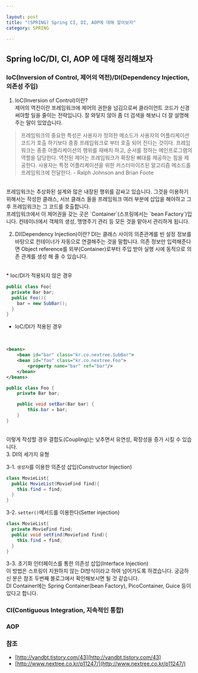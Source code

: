 ```yaml
---

layout: post
title: "(SPRING) Spring CI, DI, AOP에 대해 알아보자"
category: SPRING 

---
```


## Spring IoC/DI, CI, AOP 에 대해 정리해보자

### IoC(Inversion of Control, 제어의 역전)/DI(Dependency Injection, 의존성 주입)

1. IoC(Inversion of Control)이란?<br>
제어의 역전이란 프레임워크에 제어의 권한을 넘김으로써 클라이언트 코드가 신경써야할 일을 줄이는 전략입니다.
잘 와닿지 않아 좀 더 검색을 해보니 더 잘 설명해주는 말이 있었습니다.

> 프레임워크의 중요한 특성은 사용자가 정의한 메소드가 사용자의 어플리케이션 코드가 호출 하기보다 종종 프레임워크로 부터 호출 되어 진다는 것이다.  프레임워크는 종종 어플리케이션의 행위를 재배치 하고, 순서를 정하는 메인프로그램의 역할을 담당한다. 역전된 제어는 프레임워크가 확장된 뼈대를 제공하는 힘을 제공한다. 사용자는 특정 어플리케이션을 위한 커스터마이즈된 알고리즘 메소드를 프레임워크에 전달한다.  - Ralph Johnson and Brian Foote 

<br>
프레임워크는 추상화된 설계와 많은 내장된 행위를 감싸고 있습니다. 그것을 이용하기 위해서는 작성한 클래스, 서브 클래스 들을 프레임워크 여러 부분에 삽입을 해야하고 그 후 프레임워크는 그 코드를 호출합니다.

<br>
프레임워크에서 이 제어권을 갖는 곳은 `Container`(스프링에서는 `bean Factory`)입니다. 컨테이너에서 객체의 생성, 맹명주기 관리 등 모든 것을 맡아서 관리하게 됩니다.

2. DI(Dependency Injection)이란?
DI는 클래스 사이의 의존관계를 빈 설정 정보를 바탕으로 컨테이너가 자동으로 연결해주는 것을 말합니다. 
의존 정보만 입력해준다면 Object reference를 외부(Container)로부터 주입 받아 실행 시에 동적으로 의존 관계를 생성 해 줄 수 있습니다.
<br>
* Ioc/DI가 적용되지 않은 경우<br>

```java
public class Foo{
  private Bar bar;
  public Foo(){
    bar = new SubBar();
  }
}
```

* IoC/DI가 적용된 경우
<br>

```xml
<beans>  
    <bean id="bar" class="kr.co.nextree.SubBar">
    <bean id="foo" class="kr.co.nextree.Foo">
        <property name="bar" ref="bar"/>
    </bean>
</beans>  
```

```java
public class Foo {  
    private Bar bar;

    public void setBar(Bar bar) {
        this.bar = bar;
    }
}
```

<br>
이렇게 작성할 경우 결합도(Coupling)는 낮추면서 유연성, 확장성을 증가 시킬 수 있습니다.
<br>
3. DI의 세가지 유형

3-1. `생성자`를 이용한 의존성 삽입(Constructor Injection)<br>
```java
class MovieList{
  public MovieList(MovieFind find){
    this.find = find;
  }
}
```

3-2. `setter()`메서드를 이용한다(Setter injection)<br>
```java
class MovieList{
  private MovieFind find;
  public void setFind(Moviefind find){
    this.find = find;
  }
}
```

3-3. 초기화 인터페이스를 통한 의존성 삽입(Interface Injection)<br>
이 방법은 스프링이 지원하지 않는 DI방식이라고 하여 넘어가도록 하겠습니다. 궁금하신 분은 참조 두번째 블로그에서 확인해보시면 될 것 같습니다.
<br>
DI Container에는 Spring Container(bean Factory), PicoContainer, Guice 등이 있다고 합니다.

### CI(Contiguous Integration, 지속적인 통합)


### AOP




### 참조
* [http://vandbt.tistory.com/43](http://vandbt.tistory.com/43)
* [http://www.nextree.co.kr/p11247/](http://www.nextree.co.kr/p11247/)



<br/><br/>
